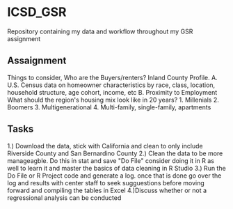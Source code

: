 # ICSD_GSR
Repository containing my data and workflow throughout my GSR assignment 
## Assaignment ##
Things to consider, 
  Who are the Buyers/renters? Inland County Profile.
    A. U.S. Census data on homeowner characteristics by race, class, location, household structure, age cohort, income, etc
    B. Proximity to Employment
  What should the region's housing mix look like in 20 years?
    1. Millenials
    2. Boomers
    3. Multigenerational
    4. Multi-family, single-family, apartments
## Tasks ## 
1.) Download the data, stick with California and clean to only include Riverside County and San Bernardino County
2.) Clean the data to be more manageagble. Do this in stat and save "Do File" consider doing it in R as well to learn it and master the basics of data cleaning in R Studio
3.) Run the Do File or R Project code and generate a log. once that is done go over the log and results with center staff to seek sugguestions before moving forward and compiling the tables in Excel
4.)Discuss whether or not a regressional analysis can be conducted 
